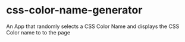 # css-color-name-generator
An App that randomly selects a CSS Color Name and displays the CSS Color name to to the page
